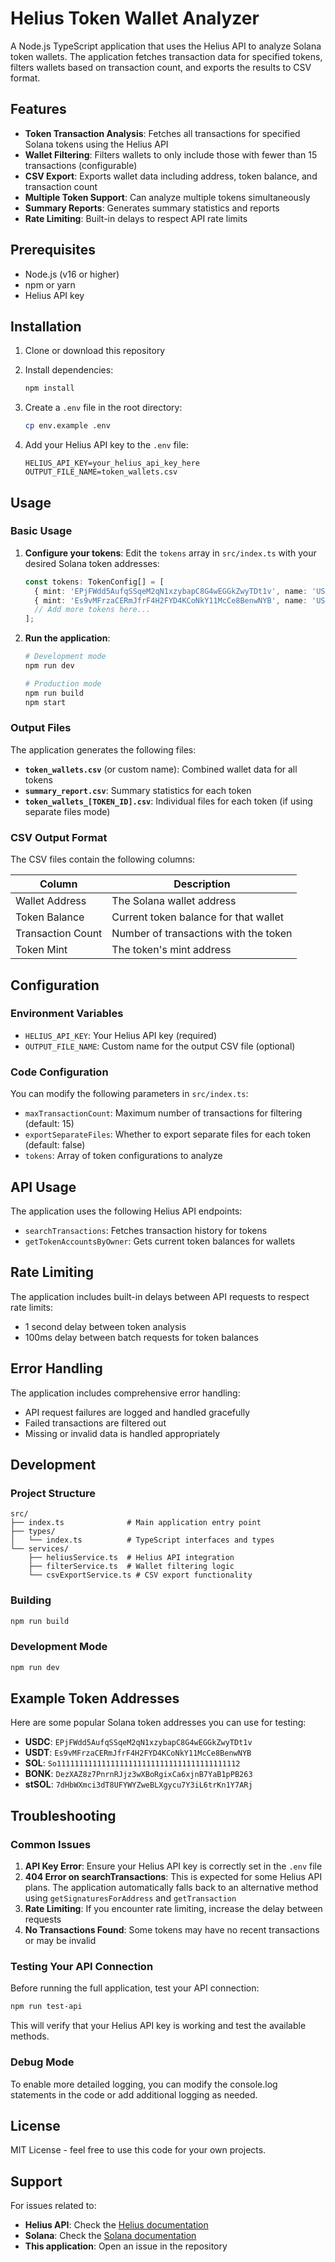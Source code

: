 # Helius Token Wallet Analyzer

A Node.js TypeScript application that uses the Helius API to analyze Solana token wallets. The application fetches transaction data for specified tokens, filters wallets based on transaction count, and exports the results to CSV format.

## Features

- **Token Transaction Analysis**: Fetches all transactions for specified Solana tokens using the Helius API
- **Wallet Filtering**: Filters wallets to only include those with fewer than 15 transactions (configurable)
- **CSV Export**: Exports wallet data including address, token balance, and transaction count
- **Multiple Token Support**: Can analyze multiple tokens simultaneously
- **Summary Reports**: Generates summary statistics and reports
- **Rate Limiting**: Built-in delays to respect API rate limits

## Prerequisites

- Node.js (v16 or higher)
- npm or yarn
- Helius API key

## Installation

1. Clone or download this repository
2. Install dependencies:
   ```bash
   npm install
   ```

3. Create a `.env` file in the root directory:
   ```bash
   cp env.example .env
   ```

4. Add your Helius API key to the `.env` file:
   ```
   HELIUS_API_KEY=your_helius_api_key_here
   OUTPUT_FILE_NAME=token_wallets.csv
   ```

## Usage

### Basic Usage

1. **Configure your tokens**: Edit the `tokens` array in `src/index.ts` with your desired Solana token addresses:

   ```typescript
   const tokens: TokenConfig[] = [
     { mint: 'EPjFWdd5AufqSSqeM2qN1xzybapC8G4wEGGkZwyTDt1v', name: 'USDC' },
     { mint: 'Es9vMFrzaCERmJfrF4H2FYD4KCoNkY11McCe8BenwNYB', name: 'USDT' },
     // Add more tokens here...
   ];
   ```

2. **Run the application**:
   ```bash
   # Development mode
   npm run dev
   
   # Production mode
   npm run build
   npm start
   ```

### Output Files

The application generates the following files:

- **`token_wallets.csv`** (or custom name): Combined wallet data for all tokens
- **`summary_report.csv`**: Summary statistics for each token
- **`token_wallets_[TOKEN_ID].csv`**: Individual files for each token (if using separate files mode)

### CSV Output Format

The CSV files contain the following columns:

| Column | Description |
|--------|-------------|
| Wallet Address | The Solana wallet address |
| Token Balance | Current token balance for that wallet |
| Transaction Count | Number of transactions with the token |
| Token Mint | The token's mint address |

## Configuration

### Environment Variables

- `HELIUS_API_KEY`: Your Helius API key (required)
- `OUTPUT_FILE_NAME`: Custom name for the output CSV file (optional)

### Code Configuration

You can modify the following parameters in `src/index.ts`:

- `maxTransactionCount`: Maximum number of transactions for filtering (default: 15)
- `exportSeparateFiles`: Whether to export separate files for each token (default: false)
- `tokens`: Array of token configurations to analyze

## API Usage

The application uses the following Helius API endpoints:

- `searchTransactions`: Fetches transaction history for tokens
- `getTokenAccountsByOwner`: Gets current token balances for wallets

## Rate Limiting

The application includes built-in delays between API requests to respect rate limits:
- 1 second delay between token analysis
- 100ms delay between batch requests for token balances

## Error Handling

The application includes comprehensive error handling:
- API request failures are logged and handled gracefully
- Failed transactions are filtered out
- Missing or invalid data is handled appropriately

## Development

### Project Structure

```
src/
├── index.ts              # Main application entry point
├── types/
│   └── index.ts          # TypeScript interfaces and types
└── services/
    ├── heliusService.ts  # Helius API integration
    ├── filterService.ts  # Wallet filtering logic
    └── csvExportService.ts # CSV export functionality
```

### Building

```bash
npm run build
```

### Development Mode

```bash
npm run dev
```

## Example Token Addresses

Here are some popular Solana token addresses you can use for testing:

- **USDC**: `EPjFWdd5AufqSSqeM2qN1xzybapC8G4wEGGkZwyTDt1v`
- **USDT**: `Es9vMFrzaCERmJfrF4H2FYD4KCoNkY11McCe8BenwNYB`
- **SOL**: `So11111111111111111111111111111111111111112`
- **BONK**: `DezXAZ8z7PnrnRJjz3wXBoRgixCa6xjnB7YaB1pPB263`
- **stSOL**: `7dHbWXmci3dT8UFYWYZweBLXgycu7Y3iL6trKn1Y7ARj`

## Troubleshooting

### Common Issues

1. **API Key Error**: Ensure your Helius API key is correctly set in the `.env` file
2. **404 Error on searchTransactions**: This is expected for some Helius API plans. The application automatically falls back to an alternative method using `getSignaturesForAddress` and `getTransaction`
3. **Rate Limiting**: If you encounter rate limiting, increase the delay between requests
4. **No Transactions Found**: Some tokens may have no recent transactions or may be invalid

### Testing Your API Connection

Before running the full application, test your API connection:

```bash
npm run test-api
```

This will verify that your Helius API key is working and test the available methods.

### Debug Mode

To enable more detailed logging, you can modify the console.log statements in the code or add additional logging as needed.

## License

MIT License - feel free to use this code for your own projects.

## Support

For issues related to:
- **Helius API**: Check the [Helius documentation](https://docs.helius.xyz/)
- **Solana**: Check the [Solana documentation](https://docs.solana.com/)
- **This application**: Open an issue in the repository

